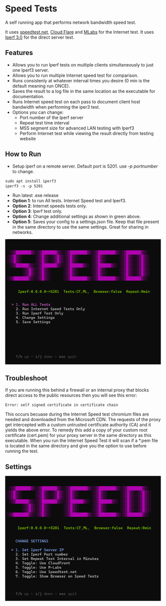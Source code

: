 # Speed Tests

A self running app that performs network bandwidth speed test.

It uses [speedtest.net](https://www.speedtest.net/), [Cloud Flare](https://speed.cloudflare.com/) and [MLabs](https://speed.measurementlab.net/#/) for the Internet test. It uses [Iperf 3.0](https://iperf.fr/iperf-download.php) for the direct server test.

## Features
- Allows you to run Iperf tests on multiple clients simultaneously to just one Iperf3 server.
- Allows you to run multiple Internet speed test for comparison.
- Runs consistenly at whatever interval times you desire (0 min is the default meaning run ONCE).
- Saves the result to a log file in the same location as the executable for documentation.
- Runs Internet speed test on each pass to document client host bandwidth when performing the iper3 test.
- Options you can change: 
    - Port number of the Iperf server
    - Repeat test time interval
    - MSS segment size for advanced LAN testing with Iperf3
    - Perform Internet test while viewing the result directly from testing website

## How to Run
- Setup iperf on a remote server. Default port is 5201. use *-p portnumber* to change.
```
sudo apt install iperf3
iperf3 -s -p 5201
```

- Run latest .exe release
- **Option 1**: to run All tests. Internet Speed test and Iperf3.
- **Option 2**: Internet speeds tests only.
- **Option 3**: Iperf test only.
- **Option 4**: Change additional settings as shown in green above.
- **Option 5**: Saves your config to a settings.json file. Keep that file present in the same directory to use the same settings. Great for sharing in networks.


![Menu](media/speed1.png)

## Troubleshoot

If you are running this behind a firewall or an internal proxy that blocks direct access to the public resources then you will see this error:

```
Error: self signed certificate in certificate chain
```

This occurs becuase during the Internet Speed test chromium files are needed and downloaded from the Microsoft CDN. The requests of the proxy get intercepted with a custom untrusted certificate authority (CA) and it yields the above error. To remedy this add a copy of your custom root certificate (cert.pem) for your proxy server in the same directory as this executable. When you run the Internet Speed Test it will scan if a *.pem file is located in the same directory and give you the option to use before running the test.

## Settings

![Menu](media/speed2.png)